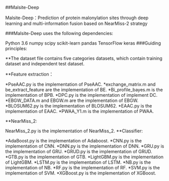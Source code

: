##Malsite-Deep

Malsite-Deep：Prediction of protein malonylation sites through deep learning and multi-information fusion based on NearMiss-2 strategy

###Malsite-Deep uses the following dependencies:

Python 3.6
numpy
scipy
scikit-learn
pandas
TensorFlow
keras
###Guiding principles:

**The dataset file contains five categories  datasets, which contain training dataset and independent test dataset.


**Feature extraction：


*PseAAC.py is the implementation of PseAAC.
*exchange_matrix.m and be_extract_feature are the implementation of BE.
*Bi_profile_bayes.m is the implementation of BPB.
*DPC.py is the implementation of implement DC.
*EBGW_DATA.m and EBGW.m are the implementation of EBGW.
*BLOSUM62.py is the implementation of BLOSUM62.
*EAAC.py is the implementation of EAAC.
*PWAA_Y1.m is the implementation of PWAA.

**NearMiss_2:

NearMiss_2.py is the implementation of NearMiss_2.
**Classifier:

*AdaBoost.py is the implementation of Adaboost.
*CNN.py is the implementation of CNN.
*DNN.py is the implementation of DNN.
*GRU.py is the implementation of GRU.
*GRUD.py is the implementation of GRUD.
*GTB.py is the implementation of GTB.
*LightGBM.py is the implementation of LightGBM.
*LSTM.py is the implementation of LSTM.
*NB.py is the implementation of NB.
*RF.py is the implementation of RF.
*SVM.py is the implementation of SVM.
*XGBoost.py is the implementation of XGBoost.
